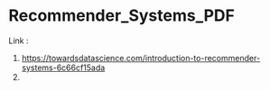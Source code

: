 # Recommender_Systems_PDF
Link :
1. https://towardsdatascience.com/introduction-to-recommender-systems-6c66cf15ada
2. 
